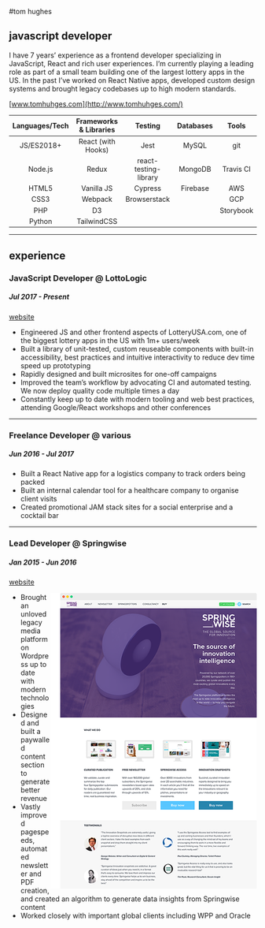 #tom hughes

## javascript developer

I have 7 years’ experience as a frontend developer specializing in JavaScript, React and rich user experiences. I’m currently playing a leading role as part of a small team building one of the largest lottery apps in the US. In the past I’ve worked on React Native apps, developed custom design systems and brought legacy codebases up to high modern standards.

[www.tomhuhges.com](http://www.tomhuhges.com/)

| Languages/Tech | Frameworks & Libraries                | Testing               | Databases      | Tools       |
|:--------------:|:-------------------------------------:|:---------------------:|:--------------:|:-----------:|
| JS/ES2018+     | React (with Hooks)                    | Jest                  | MySQL          | git         |
| Node.js        | Redux                                 | react-testing-library | MongoDB        | Travis CI   |
| HTML5          | Vanilla JS                            | Cypress               | Firebase       | AWS         |
| CSS3           | Webpack                               | Browserstack          |                | GCP         |
| PHP            | D3                                    |                       |                | Storybook   |
| Python         | TailwindCSS                           |                       |                |             |

----

## experience

### JavaScript Developer @ LottoLogic
##### Jul 2017 - Present
[website](https://www.lotteryusa.com/)

- Engineered JS and other frontend aspects of LotteryUSA.com, one of the biggest lottery apps in
the US with 1m+ users/week
- Built a library of unit-tested, custom reuseable components with built-in accessibility, best
practices and intuitive interactivity to reduce dev time speed up prototyping
- Rapidly designed and built microsites for one-off campaigns
- Improved the team’s workflow by advocating CI and automated testing. We now deploy quality code
multiple times a day
- Constantly keep up to date with modern tooling and web best practices, attending Google/React
workshops and other conferences

----

### Freelance Developer @ various
##### Jun 2016 - Jul 2017

- Built a React Native app for a logistics company to track orders being packed
- Built an internal calendar tool for a healthcare company to organise client visits
- Created promotional JAM stack sites for a social enterprise and a cocktail bar

----

### Lead Developer @ Springwise
##### Jan 2015 - Jun 2016
[website](https://www.springwise.com/)

<img src="https://github.com/tomhuhges/cv/blob/master/public/springwise.png" alt="Springwise" align="right" />

- Brought an unloved legacy media platform on Wordpress up to date with modern technologies
- Designed and built a paywalled content section to generate better revenue
- Vastly improved pagespeeds, automated newsletter and PDF creation, and created an algorithm to
generate data insights from Springwise content
- Worked closely with important global clients including WPP and Oracle 
